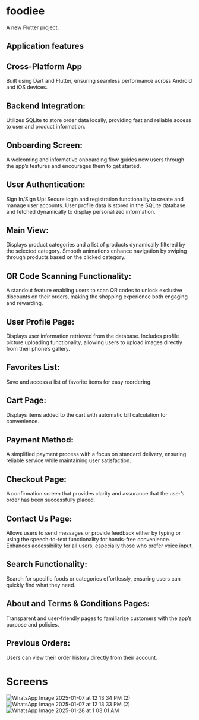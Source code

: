 # foodiee

A new Flutter project.

## Application features

## Cross-Platform App
Built using Dart and Flutter, ensuring seamless performance across Android and iOS devices.

## Backend Integration: 
Utilizes SQLite to store order data locally, providing fast and reliable access to user and product information.

## Onboarding Screen: 
A welcoming and informative onboarding flow guides new users through the app’s features and encourages them to get started.

## User Authentication:
Sign In/Sign Up: Secure login and registration functionality to create and manage user accounts.
User profile data is stored in the SQLite database and fetched dynamically to display personalized information.

## Main View:
Displays product categories and a list of products dynamically filtered by the selected category.
Smooth animations enhance navigation by swiping through products based on the clicked category.

## QR Code Scanning Functionality:
A standout feature enabling users to scan QR codes to unlock exclusive discounts on their orders, making the shopping experience both engaging and rewarding.

## User Profile Page:
Displays user information retrieved from the database.
Includes profile picture uploading functionality, allowing users to upload images directly from their phone’s gallery.

## Favorites List:
Save and access a list of favorite items for easy reordering.

## Cart Page:
Displays items added to the cart with automatic bill calculation for convenience.

## Payment Method:
A simplified payment process with a focus on standard delivery, ensuring reliable service while maintaining user satisfaction.

## Checkout Page:
A confirmation screen that provides clarity and assurance that the user’s order has been successfully placed.

## Contact Us Page:
Allows users to send messages or provide feedback either by typing or using the speech-to-text functionality for hands-free convenience.
Enhances accessibility for all users, especially those who prefer voice input.

## Search Functionality:
Search for specific foods or categories effortlessly, ensuring users can quickly find what they need.

## About and Terms & Conditions Pages:
Transparent and user-friendly pages to familiarize customers with the app’s purpose and policies.

## Previous Orders:
Users can view their order history directly from their account.

# Screens
![WhatsApp Image 2025-01-07 at 12 13 34 PM (2)](https://github.com/user-attachments/assets/3f9b2b74-dd43-4cee-bf6a-0058c5c79885) ![WhatsApp Image 2025-01-07 at 12 13 33 PM (2)](https://github.com/user-attachments/assets/7212c5d7-a648-460e-8c9a-2b288eed0b00) ![WhatsApp Image 2025-01-28 at 1 03 01 AM](https://github.com/user-attachments/assets/854ffb30-80da-4e36-b157-4c178c2ee68f)


